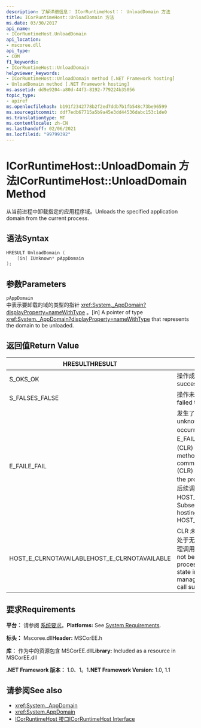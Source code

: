```yaml
---
description: 了解详细信息： ICorRuntimeHost：： UnloadDomain 方法
title: ICorRuntimeHost::UnloadDomain 方法
ms.date: 03/30/2017
api_name:
- ICorRuntimeHost.UnloadDomain
api_location:
- mscoree.dll
api_type:
- COM
f1_keywords:
- ICorRuntimeHost::UnloadDomain
helpviewer_keywords:
- ICorRuntimeHost::UnloadDomain method [.NET Framework hosting]
- UnloadDomain method [.NET Framework hosting]
ms.assetid: dd9e9204-a80d-44f3-8192-779224b35056
topic_type:
- apiref
ms.openlocfilehash: b191f2342778b2f2ed7ddb7b1fb548c73be96599
ms.sourcegitcommit: ddf7edb67715a5b9a45e3dd44536dabc153c1de0
ms.translationtype: MT
ms.contentlocale: zh-CN
ms.lasthandoff: 02/06/2021
ms.locfileid: "99799392"
---
```

# <a name="icorruntimehostunloaddomain-method"></a><span data-ttu-id="166e3-103">ICorRuntimeHost::UnloadDomain 方法</span><span class="sxs-lookup"><span data-stu-id="166e3-103">ICorRuntimeHost::UnloadDomain Method</span></span>

<span data-ttu-id="166e3-104">从当前进程中卸载指定的应用程序域。</span><span class="sxs-lookup"><span data-stu-id="166e3-104">Unloads the specified application domain from the current process.</span></span>  
  
## <a name="syntax"></a><span data-ttu-id="166e3-105">语法</span><span class="sxs-lookup"><span data-stu-id="166e3-105">Syntax</span></span>  
  
```cpp  
HRESULT UnloadDomain (  
    [in] IUnknown* pAppDomain  
);  
```  
  
## <a name="parameters"></a><span data-ttu-id="166e3-106">参数</span><span class="sxs-lookup"><span data-stu-id="166e3-106">Parameters</span></span>  

 `pAppDomain`  
 <span data-ttu-id="166e3-107">中表示要卸载的域的类型的指针 <xref:System._AppDomain?displayProperty=nameWithType> 。</span><span class="sxs-lookup"><span data-stu-id="166e3-107">[in] A pointer of type <xref:System._AppDomain?displayProperty=nameWithType> that represents the domain to be unloaded.</span></span>  
  
## <a name="return-value"></a><span data-ttu-id="166e3-108">返回值</span><span class="sxs-lookup"><span data-stu-id="166e3-108">Return Value</span></span>  
  
|<span data-ttu-id="166e3-109">HRESULT</span><span class="sxs-lookup"><span data-stu-id="166e3-109">HRESULT</span></span>|<span data-ttu-id="166e3-110">说明</span><span class="sxs-lookup"><span data-stu-id="166e3-110">Description</span></span>|  
|-------------|-----------------|  
|<span data-ttu-id="166e3-111">S_OK</span><span class="sxs-lookup"><span data-stu-id="166e3-111">S_OK</span></span>|<span data-ttu-id="166e3-112">操作成功。</span><span class="sxs-lookup"><span data-stu-id="166e3-112">The operation was successful.</span></span>|  
|<span data-ttu-id="166e3-113">S_FALSE</span><span class="sxs-lookup"><span data-stu-id="166e3-113">S_FALSE</span></span>|<span data-ttu-id="166e3-114">操作未能完成。</span><span class="sxs-lookup"><span data-stu-id="166e3-114">The operation failed to complete.</span></span>|  
|<span data-ttu-id="166e3-115">E_FAIL</span><span class="sxs-lookup"><span data-stu-id="166e3-115">E_FAIL</span></span>|<span data-ttu-id="166e3-116">发生了未知的灾难性故障。</span><span class="sxs-lookup"><span data-stu-id="166e3-116">An unknown, catastrophic failure occurred.</span></span> <span data-ttu-id="166e3-117">如果某个方法返回 E_FAIL，则公共语言运行时 (CLR) 在该进程中不再可用。</span><span class="sxs-lookup"><span data-stu-id="166e3-117">If a method returns E_FAIL, the common language runtime (CLR) is no longer usable in the process.</span></span> <span data-ttu-id="166e3-118">对任何宿主 Api 的后续调用都会返回 HOST_E_CLRNOTAVAILABLE。</span><span class="sxs-lookup"><span data-stu-id="166e3-118">Subsequent calls to any hosting APIs return HOST_E_CLRNOTAVAILABLE.</span></span>|  
|<span data-ttu-id="166e3-119">HOST_E_CLRNOTAVAILABLE</span><span class="sxs-lookup"><span data-stu-id="166e3-119">HOST_E_CLRNOTAVAILABLE</span></span>|<span data-ttu-id="166e3-120">CLR 未加载到进程中，或 CLR 处于无法运行托管代码或成功处理调用的状态。</span><span class="sxs-lookup"><span data-stu-id="166e3-120">The CLR has not been loaded into a process, or the CLR is in a state in which it cannot run managed code or process the call successfully.</span></span>|  
  
## <a name="requirements"></a><span data-ttu-id="166e3-121">要求</span><span class="sxs-lookup"><span data-stu-id="166e3-121">Requirements</span></span>  

 <span data-ttu-id="166e3-122">**平台：** 请参阅 [系统要求](../../get-started/system-requirements.md)。</span><span class="sxs-lookup"><span data-stu-id="166e3-122">**Platforms:** See [System Requirements](../../get-started/system-requirements.md).</span></span>  
  
 <span data-ttu-id="166e3-123">**标头：** Mscoree.dll</span><span class="sxs-lookup"><span data-stu-id="166e3-123">**Header:** MSCorEE.h</span></span>  
  
 <span data-ttu-id="166e3-124">**库：** 作为中的资源包含 MSCorEE.dll</span><span class="sxs-lookup"><span data-stu-id="166e3-124">**Library:** Included as a resource in MSCorEE.dll</span></span>  
  
 <span data-ttu-id="166e3-125">**.NET Framework 版本：** 1.0、1。1</span><span class="sxs-lookup"><span data-stu-id="166e3-125">**.NET Framework Version:** 1.0, 1.1</span></span>  
  
## <a name="see-also"></a><span data-ttu-id="166e3-126">请参阅</span><span class="sxs-lookup"><span data-stu-id="166e3-126">See also</span></span>

- <xref:System._AppDomain>
- <xref:System.AppDomain>
- [<span data-ttu-id="166e3-127">ICorRuntimeHost 接口</span><span class="sxs-lookup"><span data-stu-id="166e3-127">ICorRuntimeHost Interface</span></span>](icorruntimehost-interface.md)
